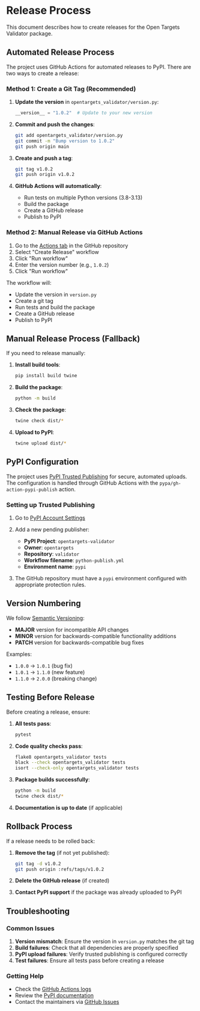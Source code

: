 # Release Process

This document describes how to create releases for the Open Targets Validator package.

## Automated Release Process

The project uses GitHub Actions for automated releases to PyPI. There are two ways to create a release:

### Method 1: Create a Git Tag (Recommended)

1. **Update the version** in `opentargets_validator/version.py`:
   ```python
   __version__ = "1.0.2"  # Update to your new version
   ```

2. **Commit and push the changes**:
   ```bash
   git add opentargets_validator/version.py
   git commit -m "Bump version to 1.0.2"
   git push origin main
   ```

3. **Create and push a tag**:
   ```bash
   git tag v1.0.2
   git push origin v1.0.2
   ```

4. **GitHub Actions will automatically**:
   - Run tests on multiple Python versions (3.8-3.13)
   - Build the package
   - Create a GitHub release
   - Publish to PyPI

### Method 2: Manual Release via GitHub Actions

1. Go to the [Actions tab](https://github.com/opentargets/validator/actions) in the GitHub repository
2. Select "Create Release" workflow
3. Click "Run workflow"
4. Enter the version number (e.g., `1.0.2`)
5. Click "Run workflow"

The workflow will:
- Update the version in `version.py`
- Create a git tag
- Run tests and build the package
- Create a GitHub release
- Publish to PyPI

## Manual Release Process (Fallback)

If you need to release manually:

1. **Install build tools**:
   ```bash
   pip install build twine
   ```

2. **Build the package**:
   ```bash
   python -m build
   ```

3. **Check the package**:
   ```bash
   twine check dist/*
   ```

4. **Upload to PyPI**:
   ```bash
   twine upload dist/*
   ```

## PyPI Configuration

The project uses [PyPI Trusted Publishing](https://docs.pypi.org/trusted-publishing/) for secure, automated uploads. The configuration is handled through GitHub Actions with the `pypa/gh-action-pypi-publish` action.

### Setting up Trusted Publishing

1. Go to [PyPI Account Settings](https://pypi.org/manage/account/publishing/)
2. Add a new pending publisher:
   - **PyPI Project**: `opentargets-validator`
   - **Owner**: `opentargets`
   - **Repository**: `validator`
   - **Workflow filename**: `python-publish.yml`
   - **Environment name**: `pypi`

3. The GitHub repository must have a `pypi` environment configured with appropriate protection rules.

## Version Numbering

We follow [Semantic Versioning](https://semver.org/):

- **MAJOR** version for incompatible API changes
- **MINOR** version for backwards-compatible functionality additions
- **PATCH** version for backwards-compatible bug fixes

Examples:
- `1.0.0` → `1.0.1` (bug fix)
- `1.0.1` → `1.1.0` (new feature)
- `1.1.0` → `2.0.0` (breaking change)

## Testing Before Release

Before creating a release, ensure:

1. **All tests pass**:
   ```bash
   pytest
   ```

2. **Code quality checks pass**:
   ```bash
   flake8 opentargets_validator tests
   black --check opentargets_validator tests
   isort --check-only opentargets_validator tests
   ```

3. **Package builds successfully**:
   ```bash
   python -m build
   twine check dist/*
   ```

4. **Documentation is up to date** (if applicable)

## Rollback Process

If a release needs to be rolled back:

1. **Remove the tag** (if not yet published):
   ```bash
   git tag -d v1.0.2
   git push origin :refs/tags/v1.0.2
   ```

2. **Delete the GitHub release** (if created)

3. **Contact PyPI support** if the package was already uploaded to PyPI

## Troubleshooting

### Common Issues

1. **Version mismatch**: Ensure the version in `version.py` matches the git tag
2. **Build failures**: Check that all dependencies are properly specified
3. **PyPI upload failures**: Verify trusted publishing is configured correctly
4. **Test failures**: Ensure all tests pass before creating a release

### Getting Help

- Check the [GitHub Actions logs](https://github.com/opentargets/validator/actions)
- Review the [PyPI documentation](https://packaging.python.org/)
- Contact the maintainers via [GitHub Issues](https://github.com/opentargets/validator/issues)
